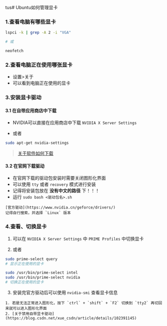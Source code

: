 tus# Ubuntu如何管理显卡
### 1.查看电脑有哪些显卡

```bash
lspci -k | grep -A 2 -i "VGA"

# 或

neofetch
```

### 2.查看电脑正在使用哪张显卡

* 设置>关于
* 可以看到电脑正在使用的显卡

### 3.安装显卡驱动

#### 3.1 在自带应用商店中下载

* NVIDIA可以直接在应用商店中下载 `NVIDIA X Server Settings`

* 或者

```bash
sudo apt-get nvidia-settings
```

> [关于软件如何下载](2.软件的安装与管理)

#### 3.2 在官网下载驱动
* 在官网下载的驱动包安装时需要关闭图形化界面
* 可以使用 `tty` 或者 `recovery` 模式进行安装
* 记得将安装包放在 **没有中文的路径** 下！！！
* 运行 `sudo bash <驱动包名>.sh`

```ad-tip
[官方驱动](https://www.nvidia.cn/geforce/drivers/)
记得自行搜索，并选择 `Linux` 版本
```

### 4.查看、切换显卡
1. 可以在 `NVIDIA X Server Settings` 中 `PRIME Profiles` 中切换显卡

2. 或者

```bash
sudo prime-select query
# 显示正在使用的显卡

sudo /usr/bin/prime-select intel
sudo /usr/bin/prime-select nvidia
# 切换正在使用的显卡
```

3. 安装完官方驱动后可以使用 `nvidia-smi` 查看显卡信息

```ad-tip
1. 若是无法正常进入图形化，按下 `ctrl` + `shift` + `F2` 切换到 `tty2` 再切回来就可以进入图形化界面
2. [关于禁用自带显卡驱动](https://blog.csdn.net/xue_csdn/article/details/102391145)
```

